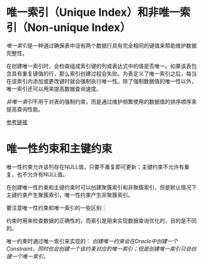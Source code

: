 # 唯一索引（Unique Index）和非唯一索引（Non-unique Index）
*唯一索引*是一种通过确保表中没有两个数据行具有完全相同的键值来帮助维护数据完整性。

在创建唯一索引时，会检查组成索引键的列或表达式中的值是否唯一。如果该表包含具有重复键值的行，那么索引创建过程会失败。为表定义了唯一索引之后，每当在该索引内添加或更改键时就会强制执行唯一性。除了强制数据值的唯一性以外，唯一索引还可以用来提高数据查询速度。

*非唯一索引*不用于对表的强制约束，而是通过维护频繁使用的数据值的排序顺序来提高查询性能。

[参考链接](https://www.ibm.com/docs/zh/db2/10.5?topic=indexes-unique-non-unique)

# 唯一性约束和主键约束
唯一性约束允许该列存在NULL值，只要不重复即可更新；主键约束不允许有重复，也不允许有NULL值。

在创建唯一性约束和主键约束时可以创建聚簇索引和非聚簇索引，但是默认情况下主键约束产生聚簇索引，唯一性约束产生非聚簇索引。

要注意唯一性约束和唯一索引的一些区别：

约束时用来检查数据的正确性的，而索引是用来实现数据查询优化的，目的是不同的。

唯一约束时通过唯一索引来实现的：
*创建唯一约束会在Oracle中创建一个Constraint，同时也会创建一个该约束对应的唯一索引；但是创建唯一索引只会创建一个唯一索引。*
